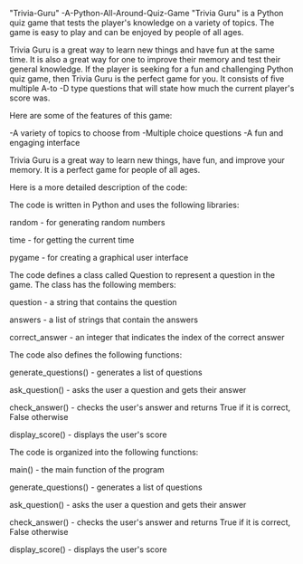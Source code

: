 "Trivia-Guru" -A-Python-All-Around-Quiz-Game
"Trivia Guru" is a Python quiz game that tests the player's knowledge on a variety of topics. The game is easy to play and can be enjoyed by people of all ages. 


Trivia Guru is a great way to learn new things and have fun at the same time. It is also a great way for one to improve their memory and test their general knowledge. If the player is seeking for a fun and challenging Python quiz game, then Trivia Guru is the perfect game for you. It consists of five multiple A-to -D type questions that will state how much the current player's score was.

Here are some of the features of this game:

-A variety of topics to choose from
-Multiple choice questions
-A fun and engaging interface

Trivia Guru is a great way to learn new things, have fun, and improve your memory. It is a perfect game for people of all ages.

Here is a more detailed description of the code:

The code is written in Python and uses the following libraries:

random - for generating random numbers

time - for getting the current time

pygame - for creating a graphical user interface


The code defines a class called Question to represent a question in the game. The class has the following members:

question - a string that contains the question

answers - a list of strings that contain the answers

correct_answer - an integer that indicates the index of the correct answer


The code also defines the following functions:

generate_questions() - generates a list of questions

ask_question() - asks the user a question and gets their answer

check_answer() - checks the user's answer and returns True if it is correct, False otherwise

display_score() - displays the user's score

The code is organized into the following functions:


main() - the main function of the program

generate_questions() - generates a list of questions

ask_question() - asks the user a question and gets their answer

check_answer() - checks the user's answer and returns True if it is correct, False otherwise

display_score() - displays the user's score


